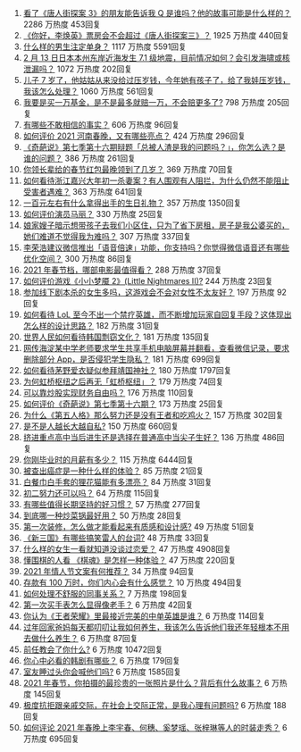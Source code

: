 1. [看了《唐人街探案 3》的朋友能告诉我 Q 是谁吗？他的故事可能是什么样的？](https://www.zhihu.com/question/367940284) 2286 万热度 453回复
1. [《你好，李焕英》票房会不会超过《唐人街探案三》？](https://www.zhihu.com/question/439176115) 1925 万热度 440回复
1. [什么样的男生注定单身？](https://www.zhihu.com/question/313121547) 1117 万热度 5591回复
1. [2 月 13 日日本本州东岸近海发生 7.1 级地震，目前情况如何？会引发海啸或核泄漏吗？](https://www.zhihu.com/question/444280313) 1072 万热度 202回复
1. [儿子 7 岁了，他姑姑从来没给过压岁钱，今年她有孩子了，给了我娃压岁钱，我该怎么处理？](https://www.zhihu.com/question/367936343) 1060 万热度 561回复
1. [我要是买一万基金，是不是最多就赔一万，不会赔更多了?](https://www.zhihu.com/question/443436674) 798 万热度 205回复
1. [有哪些不敢相信的事实？](https://www.zhihu.com/question/305784560) 606 万热度 96回复
1. [如何评价 2021 河南春晚，又有哪些亮点？](https://www.zhihu.com/question/444060916) 424 万热度 296回复
1. [《奇葩说》第七季第十六期辩题「总被人渣是我的问题吗？」，你怎么选？是谁的问题？](https://www.zhihu.com/question/444210166) 386 万热度 261回复
1. [你领长辈给的春节红包最晚领到了几岁？](https://www.zhihu.com/question/267188179) 369 万热度 70回复
1. [如何看待浙江嘉兴大年初一杀妻案？有人围观有人阻拦，为什么仍然不能阻止受害者遇难？](https://www.zhihu.com/question/444115646) 363 万热度 641回复
1. [一百元左右有什么拿得出手的生日礼物？](https://www.zhihu.com/question/333123808) 357 万热度 1350回复
1. [如何评价演员马丽？](https://www.zhihu.com/question/309579879) 330 万热度 25回复
1. [娘家嫂子暗示想带孩子去我们小区住，只为了省下房租，房子是我公婆买的，她们难道不觉得我为难吗？](https://www.zhihu.com/question/435567727) 307 万热度 337回复
1. [李荣浩建议微信推出「语音倍速」功能，你支持吗？你觉得微信语音还有哪些优化空间？](https://www.zhihu.com/question/444270906) 300 万热度 86回复
1. [2021 年春节档，哪部电影最值得看？](https://www.zhihu.com/question/444058139) 288 万热度 37回复
1. [如何评价游戏《小小梦魇 2》(Little Nightmares II)?](https://www.zhihu.com/question/439964238) 244 万热度 23回复
1. [参加线下剧本杀的女生多吗，这游戏会不会对女性不太友好？](https://www.zhihu.com/question/427716899) 197 万热度 92回复
1. [如何看待 LoL 至今不出一个禁疗英雄，而不断增加玩家自回复手段？这体现出怎么样的设计思路？](https://www.zhihu.com/question/438849890) 182 万热度 31回复
1. [世界人民如何看待韩国剽窃文化？](https://www.zhihu.com/question/267791138) 181 万热度 135回复
1. [网传海淀某中学老师要求学生共享手机电脑屏幕并翻看，查看微信记录，要求删除部分 App，是否侵犯学生隐私？](https://www.zhihu.com/question/444116899) 181 万热度 699回复
1. [如何看待茅野爱衣疑似参拜靖国神社？](https://www.zhihu.com/question/444206340) 180 万热度 1797回复
1. [为何虹桥枢纽之后再无「虹桥枢纽」？](https://www.zhihu.com/question/51229640) 179 万热度 74回复
1. [可以靠炒股实现财务自由吗？](https://www.zhihu.com/question/443848749) 176 万热度 110回复
1. [如何评价《奇葩说》第七季第十六期？](https://www.zhihu.com/question/444210256) 173 万热度 25回复
1. [为什么《第五人格》那么努力还是没有王者和吃鸡火？](https://www.zhihu.com/question/443133445) 157 万热度 302回复
1. [是不是人越长大越自私?](https://www.zhihu.com/question/441223405) 150 万热度 660回复
1. [挤进重点高中当后进生还是选择在普通高中当尖子生好？](https://www.zhihu.com/question/443478020) 136 万热度 486回复
1. [你刚毕业时的月薪有多少？](https://www.zhihu.com/question/376954099) 115 万热度 6444回复
1. [被查出癌症是一种什么样的体验？](https://www.zhihu.com/question/316703481) 85 万热度 21回复
1. [白餐巾白手套的狸花猫能有多漂亮？](https://www.zhihu.com/question/442501356) 84 万热度 31回复
1. [初二努力还可以吗？](https://www.zhihu.com/question/444067172) 64 万热度 115回复
1. [有哪些值得长期坚持的好习惯？](https://www.zhihu.com/question/418402743) 57 万热度 277回复
1. [到底哪一种炒菜锅最好用？](https://www.zhihu.com/question/33413700) 50 万热度 28回复
1. [第一次装修，怎么做才能看起来有质感和设计感?](https://www.zhihu.com/question/443761883) 49 万热度 51回复
1. [《新三国》有哪些搞笑雷人的台词?](https://www.zhihu.com/question/440642871) 48 万热度 33回复
1. [什么样的女生一看就知道没谈过恋爱？](https://www.zhihu.com/question/41251486) 47 万热度 4908回复
1. [懂围棋的人看 《棋魂》是怎样一种体验？](https://www.zhihu.com/question/35990525) 47 万热度 220回复
1. [2021 年情人节文案有何推荐？](https://www.zhihu.com/question/442635614) 34 万热度 94回复
1. [存款有 100 万时，你们内心会有什么感觉？](https://www.zhihu.com/question/435393939) 10 万热度 494回复
1. [如何处理不舒服的同事关系？](https://www.zhihu.com/question/48131824) 7 万热度 198回复
1. [第一次买手表怎么显得像老手？](https://www.zhihu.com/question/443740989) 6 万热度 42回复
1. [你认为《王者荣耀》里最接近完美的中单英雄是谁？](https://www.zhihu.com/question/441413465) 6 万热度 114回复
1. [过年回家爸妈每天都叨叨让我如何养生，我该怎么告诉他们我还年轻根本不用去做什么养生？](https://www.zhihu.com/question/444075862) 6 万热度 87回复
1. [前任教会了你什么?](https://www.zhihu.com/question/321914156) 6 万热度 10472回复
1. [你心中必看的韩剧有哪些？](https://www.zhihu.com/question/443028450) 6 万热度 179回复
1. [室友睡过头你会喊他们吗?](https://www.zhihu.com/question/358502119) 6 万热度 1585回复
1. [2021 年春节，你拍摄的最珍贵的一张照片是什么？背后有什么故事？](https://www.zhihu.com/question/444196299) 6 万热度 145回复
1. [极度抗拒跟亲戚交际，在社会上交际正常，是我心理有问题吗?](https://www.zhihu.com/question/444146606) 6 万热度 188回复
1. [如何评论 2021 年春晚上李宇春、何穗、奚梦瑶、张梓琳等人的时装走秀？](https://www.zhihu.com/question/443978501) 6 万热度 695回复